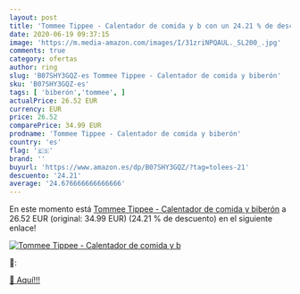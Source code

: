 ```yaml
---
layout: post
title: 'Tommee Tippee - Calentador de comida y b con un 24.21 % de descuento'
date: 2020-06-19 09:37:15
image: 'https://m.media-amazon.com/images/I/31zriNPQAUL._SL200_.jpg'
comments: true
category: ofertas
author: ring
slug: 'B07SHY3GQZ-es Tommee Tippee - Calentador de comida y biberón'
sku: 'B07SHY3GQZ-es'
tags: [ 'biberón','tommee', ]
actualPrice: 26.52 EUR
currency: EUR
price: 26.52
comparePrice: 34.99 EUR
prodname: 'Tommee Tippee - Calentador de comida y biberón'
country: 'es'
flag: '🇪🇸'
brand: ''
buyurl: 'https://www.amazon.es/dp/B07SHY3GQZ/?tag=tolees-21'
descuento: '24.21'
average: '24.676666666666666'
---
```


En este momento está [Tommee Tippee - Calentador de comida y biberón](https://www.amazon.es/dp/B07SHY3GQZ/?tag=tolees-21) a 26.52 EUR (original: 34.99 EUR) (24.21 %  de descuento) en el siguiente enlace!

[![Tommee Tippee - Calentador de comida y b](https://m.media-amazon.com/images/I/31zriNPQAUL._SL200_.jpg)](https://www.amazon.es/dp/B07SHY3GQZ/?tag=tolees-21)

🔎:


[🛒 Aquí!!!](https://www.amazon.es/dp/B07SHY3GQZ/?tag=tolees-21)
